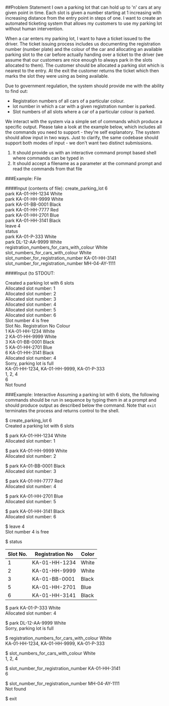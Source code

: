 ##Problem Statement
I own a parking lot that can hold up to 'n' cars at any given point in time. Each slot is
given a number starting at 1 increasing with increasing distance from the entry point
in steps of one. I want to create an automated ticketing system that allows my
customers to use my parking lot without human intervention.  

When a car enters my parking lot, I want to have a ticket issued to the driver. The
ticket issuing process includes us documenting the registration number (number
plate) and the colour of the car and allocating an available parking slot to the car
before actually handing over a ticket to the driver (we assume that our customers are
nice enough to always park in the slots allocated to them). The customer should be
allocated a parking slot which is nearest to the entry. At the exit the customer returns
the ticket which then marks the slot they were using as being available.  

Due to government regulation, the system should provide me with the ability to find out:  
* Registration numbers of all cars of a particular colour.
* lot number in which a car with a given registration number is parked.
* Slot numbers of all slots where a car of a particular colour is parked.

We interact with the system via a simple set of commands which produce a specific
output. Please take a look at the example below, which includes all the commands
you need to support - they're self explanatory. The system should allow input in two
ways. Just to clarify, the same codebase should support both modes of input - we
don't want two distinct submissions.

1. It should provide us with an interactive command prompt based shell where
   commands can be typed in
1. It should accept a filename as a parameter at the command prompt and read the
   commands from that file
   
###Example: File

####Input (contents of file):
create_parking_lot 6  
park KA-01-HH-1234 White  
park KA-01-HH-9999 White  
park KA-01-BB-0001 Black  
park KA-01-HH-7777 Red  
park KA-01-HH-2701 Blue  
park KA-01-HH-3141 Black  
leave 4  
status  
park KA-01-P-333 White  
park DL-12-AA-9999 White  
registration_numbers_for_cars_with_colour White  
slot_numbers_for_cars_with_colour White  
slot_number_for_registration_number KA-01-HH-3141  
slot_number_for_registration_number MH-04-AY-1111  

####Input (to STDOUT:

Created a parking lot with 6 slots  
Allocated slot number: 1  
Allocated slot number: 2  
Allocated slot number: 3  
Allocated slot number: 4  
Allocated slot number: 5  
Allocated slot number: 6  
Slot number 4 is free  
Slot No. Registration No Colour  
1 KA-01-HH-1234 White  
2 KA-01-HH-9999 White  
3 KA-01-BB-0001 Black  
5 KA-01-HH-2701 Blue  
6 KA-01-HH-3141 Black  
Allocated slot number: 4  
Sorry, parking lot is full  
KA-01-HH-1234, KA-01-HH-9999, KA-01-P-333  
1, 2, 4  
6  
Not found

###Example: Interactive
Assuming a parking lot with 6 slots, the following commands should be run in
sequence by typing them in at a prompt and should produce output as described
below the command. Note that `exit` terminates the process and returns control to
the shell.

$ create_parking_lot 6  
Created a parking lot with 6 slots  

$ park KA-01-HH-1234 White  
Allocated slot number: 1  

$ park KA-01-HH-9999 White  
Allocated slot number: 2  

$ park KA-01-BB-0001 Black  
Allocated slot number: 3  

$ park KA-01-HH-7777 Red  
Allocated slot number: 4  

$ park KA-01-HH-2701 Blue  
Allocated slot number: 5  

$ park KA-01-HH-3141 Black  
Allocated slot number: 6  

$ leave 4  
Slot number 4 is free  

$ status  

Slot No. | Registration No  | Color
--- | --- | ---
1 | KA-01-HH-1234 | White  
2 | KA-01-HH-9999 | White  
3 | KA-01-BB-0001 | Black  
5 | KA-01-HH-2701 | Blue  
6 | KA-01-HH-3141 | Black  

$ park KA-01-P-333 White  
Allocated slot number: 4  

$ park DL-12-AA-9999 White  
Sorry, parking lot is full  

$ registration_numbers_for_cars_with_colour White  
KA-01-HH-1234, KA-01-HH-9999, KA-01-P-333  

$ slot_numbers_for_cars_with_colour White  
1, 2, 4  

$ slot_number_for_registration_number KA-01-HH-3141  
6  

$ slot_number_for_registration_number MH-04-AY-1111  
Not found  

$ exit